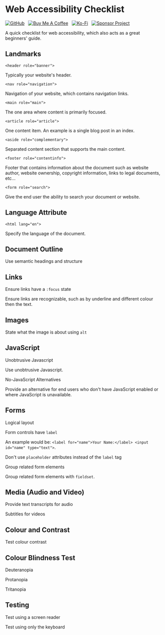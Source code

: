 # Web Accessibility Checklist

[![GitHub](https://srv-cdn.himpfen.io/badges/github/github-flat.svg)](https://github.com/sponsors/brandonhimpfen/) &nbsp; [![Buy Me A Coffee](https://srv-cdn.himpfen.io/badges/buymeacoffee/buymeacoffee-flat.svg)](https://www.buymeacoffee.com/brandonhimpfen) &nbsp; [![Ko-Fi](https://srv-cdn.himpfen.io/badges/kofi/kofi-flat.svg)](https://ko-fi.com/brandonhimpfen) &nbsp; [![Sponsor Project](https://srv-cdn.himpfen.io/badges/sponsor-project/sponsor-project-flat.svg)](https://github.com/brandonhimpfen/donate/blob/main/README.md)

A quick checklist for web accessibility, which also acts as a great beginners' guide.

## Landmarks

```<header role="banner">```

Typically your website's header.

```<nav role="navigation">```

Navigation of your website, which contains navigation links.

```<main role="main">```

The one area where content is primarily focused.

```<article role="article">```

One content item. An example is a single blog post in an index.

```<aside role="complementary">```

Separated content section that supports the main content.

```<footer role="contentinfo">```

Footer that contains information about the document such as website author, website ownership, copyright information, links to legal documents, etc...

```<form role="search">```

Give the end user the ability to search your document or website.

## Language Attribute

```<html lang="en">```

Specify the language of the document.

## Document Outline

Use semantic headings and structure

## Links

Ensure links have a `:focus` state

Ensure links are recognizable, such as by underline and different colour then the text.

## Images

State what the image is about using `alt`

## JavaScript

Unobtrusive Javascript

Use unobtrusive Javascript.

No-JavaScript Alternatives

Provide an alternative for end users who don't have JavaScript enabled or where JavaScript is unavailable.

## Forms

Logical layout

Form controls have `label`

An example would be: ```<label for="name">Your Name:</label> <input id="name" type="text">```.

Don't use `placeholder` attributes instead of the `label` tag

Group related form elements

Group related form elements with `fieldset`.

## Media (Audio and Video)

Provide text transcripts for audio

Subtitles for videos

## Colour and Contrast

Test colour contrast

## Colour Blindness Test

Deuteranopia

Protanopia

Tritanopia

## Testing

Test using a screen reader

Test using only the keyboard
